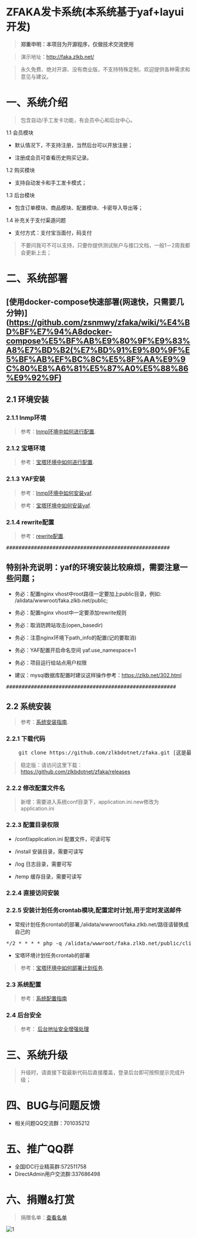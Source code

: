 # ZFAKA发卡系统(本系统基于yaf+layui开发)

>**郑重申明：本项目为开源程序，仅做技术交流使用**

>演示地址：http://faka.zlkb.net/

>永久免费、绝对开源、没有商业版，不支持特殊定制，欢迎提供各种需求和意见与建议。


# 一、系统介绍
>包含自动/手工发卡功能，有会员中心和后台中心。

1.1 会员模块
* 默认情况下，不支持注册，当然后台可以开放注册；

* 注册成会员可查看历史购买记录。
	
1.2 购买模块
* 支持自动发卡和手工发卡模式；

1.3 后台模块
* 包含订单模块、商品模块、配置模块、卡密导入导出等；
	
1.4 补充关于支付渠道问题
* 支付方式：支付宝当面付，码支付

>不要问我可不可以支持，只要你提供测试账户与接口文档，一般1－2周我都会更新上去；


# 二、系统部署

## [使用docker-compose快速部署(网速快，只需要几分钟)](https://github.com/zsnmwy/zfaka/wiki/%E4%BD%BF%E7%94%A8docker-compose%E5%BF%AB%E9%80%9F%E9%83%A8%E7%BD%B2(%E7%BD%91%E9%80%9F%E5%BF%AB%EF%BC%8C%E5%8F%AA%E9%9C%80%E8%A6%81%E5%87%A0%E5%88%86%E9%92%9F)

## 2.1 环境安装

### 2.1.1 lnmp环境
>参考：[lnmp环境中如何进行配置](https://github.com/zlkbdotnet/zfaka/wiki/lnmp%E7%8E%AF%E5%A2%83%E4%B8%AD%E5%A6%82%E4%BD%95%E8%BF%9B%E8%A1%8C%E9%85%8D%E7%BD%AE).

### 2.1.2 宝塔环境
>参考：[宝塔环境中如何进行配置](https://github.com/zlkbdotnet/zfaka/wiki/%E5%AE%9D%E5%A1%94%E7%8E%AF%E5%A2%83%E4%B8%AD%E5%A6%82%E4%BD%95%E8%BF%9B%E8%A1%8C%E9%85%8D%E7%BD%AE).

### 2.1.3 YAF安装
>参考：[lnmp环境中如何安装yaf](https://github.com/zlkbdotnet/zfaka/wiki/lnmp%E7%8E%AF%E5%A2%83%E4%B8%AD%E5%A6%82%E4%BD%95%E5%AE%89%E8%A3%85yaf).

>参考：[宝塔环境中如何安装yaf](https://github.com/zlkbdotnet/zfaka/wiki/%E5%AE%9D%E5%A1%94%E7%8E%AF%E5%A2%83%E4%B8%AD%E5%A6%82%E4%BD%95%E5%AE%89%E8%A3%85yaf).

### 2.1.4 rewrite配置
>参考：[rewrite配置](https://github.com/zlkbdotnet/zfaka/wiki/rewrite%E9%85%8D%E7%BD%AE).

<pre>#####################################################</pre> 

## 特别补充说明：yaf的环境安装比较麻烦，需要注意一些问题；

* 务必：配置nginx vhost中root路径一定要加上public目录，例如:  /alidata/wwwroot/faka.zlkb.net/public;

* 务必：配置nginx vhost中一定要添加rewrite规则

* 务必：取消防跨站攻击(open_basedir)

* 务必：注意nginx环境下path_info的配置(记的要取消)

* 务必：YAF配置开启命名空间 yaf.use_namespace=1

* 务必：项目运行给站点用户权限

* 建议：mysql数据库配置时建议这样操作参考：https://zlkb.net/302.html

<pre>#######################################################</pre> 

## 2.2 系统安装
>参考：[系统安装指南](https://github.com/zlkbdotnet/zfaka/wiki/%E7%B3%BB%E7%BB%9F%E5%AE%89%E8%A3%85%E6%8C%87%E5%8D%97).

### 2.2.1 下载代码
<pre>
	git clone https://github.com/zlkbdotnet/zfaka.git [这是最新测试版]
</pre> 

>稳定版：请访问这里下载：https://github.com/zlkbdotnet/zfaka/releases

### 2.2.2 修改配置文件名
>新增：需要进入系统conf目录下，application.ini.new修改为 application.ini

### 2.2.3 配置目录权限

* /conf/application.ini 配置文件，可读可写

* /install  安装目录，需要可读写

* /log      日志目录，需要可写

* /temp     缓存目录，需要可读写

### 2.2.4 直接访问安装

### 2.2.5 安装计划任务crontab模块,配置定时计划,用于定时发送邮件
* 常规计划任务crontab的部署,/alidata/wwwroot/faka.zlkb.net/路径请替换成自己的
<pre>
*/2 * * * * php -q /alidata/wwwroot/faka.zlkb.net/public/cli.php request_uri="/crontab/sendemail/index"
</pre> 	

* 宝塔环境计划任务crontab的部署
>参考：[宝塔环境中如何部署计划任务](https://github.com/zlkbdotnet/zfaka/wiki/%E5%AE%9D%E5%A1%94%E7%8E%AF%E5%A2%83%E4%B8%AD%E5%A6%82%E4%BD%95%E9%83%A8%E7%BD%B2%E8%AE%A1%E5%88%92%E4%BB%BB%E5%8A%A1).

### 2.3 系统配置
>参考：[系统配置指南](https://github.com/zlkbdotnet/zfaka/wiki/%E7%B3%BB%E7%BB%9F%E9%85%8D%E7%BD%AE%E6%8C%87%E5%8D%97)

### 2.4 后台安全
>参考： [后台地址安全增强处理](https://github.com/zlkbdotnet/zfaka/wiki/%E5%90%8E%E5%8F%B0%E5%9C%B0%E5%9D%80%E5%AE%89%E5%85%A8%E5%A2%9E%E5%BC%BA%E5%A4%84%E7%90%86)

# 三、系统升级
> 升级时，请直接下载最新代码后直接覆盖，登录后台即可按照提示完成升级；

# 四、BUG与问题反馈
* 相关问题QQ交流群：701035212
   
# 五、推广QQ群
* 全国IDC行业精英群:572511758   
* DirectAdmin用户交流群:337686498

# 六、捐赠&打赏
>捐赠名单：[查看名单](https://github.com/zlkbdotnet/zfaka/wiki/%E6%8D%90%E8%B5%A0%E5%90%8D%E5%8D%95)

![1](https://github.com/zlkbdotnet/zfaka/blob/master/public/res/images/pay/supportme.jpg)
